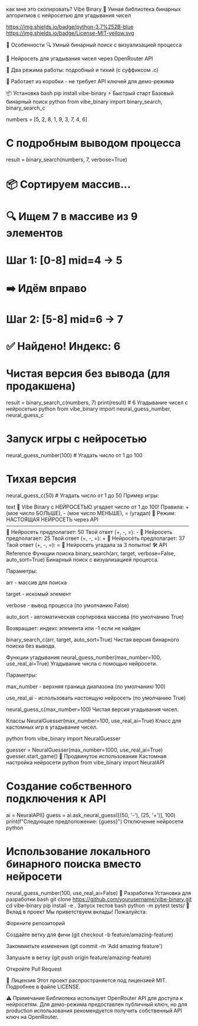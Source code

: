 как мне это скопировать?
Vibe Binary 🔮
Умная библиотека бинарных алгоритмов с нейросетью для угадывания чисел

https://img.shields.io/badge/python-3.7%252B-blue
https://img.shields.io/badge/License-MIT-yellow.svg

🌟 Особенности
🔍 Умный бинарный поиск с визуализацией процесса

🧠 Нейросеть для угадывания чисел через OpenRouter API

🎯 Два режима работы: подробный и тихий (с суффиксом .c)

🚀 Работает из коробки - не требует API ключей для демо-режима

📦 Установка
bash
pip install vibe-binary
⚡ Быстрый старт
Базовый бинарный поиск
python
from vibe_binary import binary_search, binary_search_c

numbers = [5, 2, 8, 1, 9, 3, 7, 4, 6]

# С подробным выводом процесса
result = binary_search(numbers, 7, verbose=True)
# 📦 Сортируем массив...
# 🔍 Ищем 7 в массиве из 9 элементов
# Шаг 1: [0-8] mid=4 → 5
#    ➡️ Идём вправо
# Шаг 2: [5-8] mid=6 → 7
# ✅ Найдено! Индекс: 6

# Чистая версия без вывода (для продакшена)
result = binary_search_c(numbers, 7)
print(result)  # 6
Угадывание чисел с нейросетью
python
from vibe_binary import neural_guess_number, neural_guess_c

# Запуск игры с нейросетью
neural_guess_number(100)  # Угадать число от 1 до 100

# Тихая версия
neural_guess_c(50)  # Угадать число от 1 до 50
Пример игры:

text
🔮 Vibe Binary с НЕЙРОСЕТЬЮ угадает число от 1 до 100!
Правила: + (мое число БОЛЬШЕ), - (мое число МЕНЬШЕ), = (угадал)
💫 Режим: НАСТОЯЩАЯ НЕЙРОСЕТЬ через API
──────────────────────────────────────────────────
🤔 Нейросеть предполагает: 50
Твой ответ (+, -, =): -
🤔 Нейросеть предполагает: 25
Твой ответ (+, -, =): +
🤔 Нейросеть предполагает: 37
Твой ответ (+, -, =): =
🎉 Нейросеть угадала за 3 попыток!
🛠 API Reference
Функции поиска
binary_search(arr, target, verbose=False, auto_sort=True)
Бинарный поиск с визуализацией процесса.

Параметры:

arr - массив для поиска

target - искомый элемент

verbose - вывод процесса (по умолчанию False)

auto_sort - автоматическая сортировка массива (по умолчанию True)

Возвращает: индекс элемента или -1 если не найден

binary_search_c(arr, target, auto_sort=True)
Чистая версия бинарного поиска без вывода.

Функции угадывания
neural_guess_number(max_number=100, use_real_ai=True)
Угадывание числа с помощью нейросети.

Параметры:

max_number - верхняя граница диапазона (по умолчанию 100)

use_real_ai - использовать настоящую нейросеть (по умолчанию True)

neural_guess_c(max_number=100)
Чистая версия угадывания чисел.

Классы
NeuralGuesser(max_number=100, use_real_ai=True)
Класс для кастомных игр в угадывание чисел.

python
from vibe_binary import NeuralGuesser

guesser = NeuralGuesser(max_number=1000, use_real_ai=True)
guesser.start_game()
🚀 Продвинутое использование
Кастомная настройка нейросети
python
from vibe_binary import NeuralAPI

# Создание собственного подключения к API
ai = NeuralAPI()
guess = ai.ask_neural_guess([(50, '-'), (25, '+')], 100)
print(f"Следующее предположение: {guess}")
Отключение нейросети
python
# Использование локального бинарного поиска вместо нейросети
neural_guess_number(100, use_real_ai=False)
🔧 Разработка
Установка для разработки
bash
git clone https://github.com/yourusername/vibe-binary.git
cd vibe-binary
pip install -e .
Запуск тестов
bash
python -m pytest tests/
🤝 Вклад в проект
Мы приветствуем вклады! Пожалуйста:

Форкните репозиторий

Создайте ветку для фичи (git checkout -b feature/amazing-feature)

Закоммитьте изменения (git commit -m 'Add amazing feature')

Запушьте в ветку (git push origin feature/amazing-feature)

Откройте Pull Request

📄 Лицензия
Этот проект распространяется под лицензией MIT. Подробнее в файле LICENSE.

⚠️ Примечание
Библиотека использует OpenRouter API для доступа к нейросетям. Для демо-режима предоставлен публичный ключ, но для production использования рекомендуется получить собственный API ключ на OpenRouter.